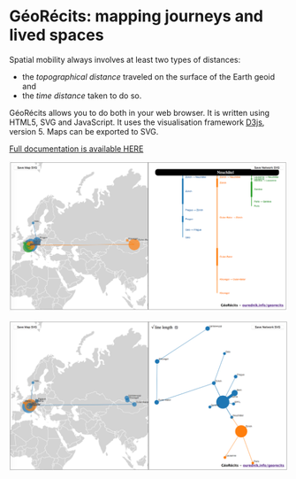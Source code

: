 # GéoRécits: mapping journeys and lived spaces

Spatial mobility always involves at least two types of distances:

- the _topographical distance_ traveled on the surface of the Earth geoid and
- the _time distance_ taken to do so.

GéoRécits allows you to do both in your web browser. It is written using HTML5, SVG and JavaScript. It uses the visualisation framework [D3js](https://github.com/d3/d3), version 5. Maps can be exported to SVG.

[Full documentation is available HERE](https://ourednik.info/georecits/)

![GéoRécits journeys](/img/georecits1.png)

![GéoRécits spatial portrait](/img/georecits3.png)
